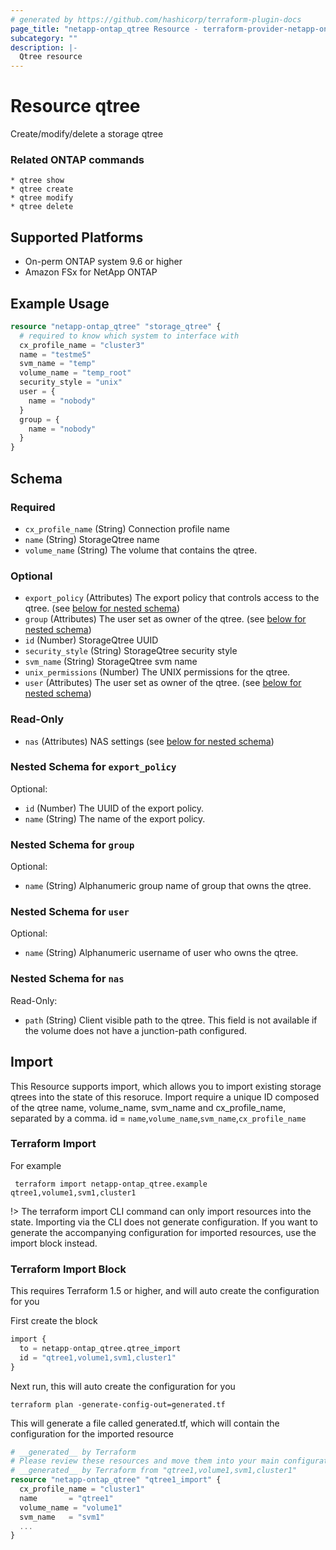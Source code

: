 ```yaml
---
# generated by https://github.com/hashicorp/terraform-plugin-docs
page_title: "netapp-ontap_qtree Resource - terraform-provider-netapp-ontap"
subcategory: ""
description: |-
  Qtree resource
---
```


# Resource qtree
Create/modify/delete a storage qtree

### Related ONTAP commands
```commandline
* qtree show
* qtree create
* qtree modify
* qtree delete
```

## Supported Platforms
* On-perm ONTAP system 9.6 or higher
* Amazon FSx for NetApp ONTAP

## Example Usage

```terraform
resource "netapp-ontap_qtree" "storage_qtree" {
  # required to know which system to interface with
  cx_profile_name = "cluster3"
  name = "testme5"
  svm_name = "temp"
  volume_name = "temp_root"
  security_style = "unix" 
  user = {
    name = "nobody"
  }
  group = {
    name = "nobody"
  }
}
```

<!-- schema generated by tfplugindocs -->
## Schema

### Required

- `cx_profile_name` (String) Connection profile name
- `name` (String) StorageQtree name
- `volume_name` (String) The volume that contains the qtree.

### Optional

- `export_policy` (Attributes) The export policy that controls access to the qtree. (see [below for nested schema](#nestedatt--export_policy))
- `group` (Attributes) The user set as owner of the qtree. (see [below for nested schema](#nestedatt--group))
- `id` (Number) StorageQtree UUID
- `security_style` (String) StorageQtree security style
- `svm_name` (String) StorageQtree svm name
- `unix_permissions` (Number) The UNIX permissions for the qtree.
- `user` (Attributes) The user set as owner of the qtree. (see [below for nested schema](#nestedatt--user))

### Read-Only

- `nas` (Attributes) NAS settings (see [below for nested schema](#nestedatt--nas))

<a id="nestedatt--export_policy"></a>
### Nested Schema for `export_policy`

Optional:

- `id` (Number) The UUID of the export policy.
- `name` (String) The name of the export policy.


<a id="nestedatt--group"></a>
### Nested Schema for `group`

Optional:

- `name` (String) Alphanumeric group name of group that owns the qtree.


<a id="nestedatt--user"></a>
### Nested Schema for `user`

Optional:

- `name` (String) Alphanumeric username of user who owns the qtree.


<a id="nestedatt--nas"></a>
### Nested Schema for `nas`

Read-Only:

- `path` (String) Client visible path to the qtree. This field is not available if the volume does not have a junction-path configured.

## Import
This Resource supports import, which allows you to import existing storage qtrees into the state of this resoruce.
Import require a unique ID composed of the qtree name, volume_name, svm_name and cx_profile_name, separated by a comma.
 id = `name`,`volume_name`,`svm_name`,`cx_profile_name`

### Terraform Import
 For example
 ```shell
  terraform import netapp-ontap_qtree.example qtree1,volume1,svm1,cluster1
 ```

!> The terraform import CLI command can only import resources into the state. Importing via the CLI does not generate configuration. If you want to generate the accompanying configuration for imported resources, use the import block instead.

### Terraform Import Block
This requires Terraform 1.5 or higher, and will auto create the configuration for you

First create the block
```terraform
import {
  to = netapp-ontap_qtree.qtree_import
  id = "qtree1,volume1,svm1,cluster1"
}
```
Next run, this will auto create the configuration for you
```shell
terraform plan -generate-config-out=generated.tf
```
This will generate a file called generated.tf, which will contain the configuration for the imported resource
```terraform
# __generated__ by Terraform
# Please review these resources and move them into your main configuration files.
# __generated__ by Terraform from "qtree1,volume1,svm1,cluster1"
resource "netapp-ontap_qtree" "qtree1_import" {
  cx_profile_name = "cluster1"
  name       = "qtree1"
  volume_name = "volume1"
  svm_name   = "svm1"
  ...
}
```